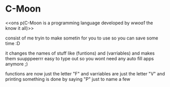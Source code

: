 # C-Moon
&lt;&lt;ons p(C-Moon is a programming language developed by *wwoa1* the know it all)>>

consist of me tryin to make sometin for you to use so you can save some time :D

it changes the names of stuff like (funtions) and (varriables) and makes them suupppeerrr easy to type out so you wont need any auto fill apps anymore ;)

functions are now just the letter "F" and varriables are just the letter "V" and printing something is done by saying "P" just to name a few
